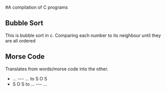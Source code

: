 #A compilation of C programs

## Bubble Sort
This is bubble sort in c. Comparing each number to its neighbour until they are all ordered

## Morse Code
Translates from words/morse code into the other.
-  ... --- ... to S O S
-  S O S to ... --- ...
